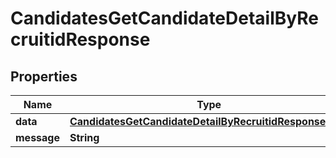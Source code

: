

# CandidatesGetCandidateDetailByRecruitidResponse


## Properties

| Name | Type | Description | Notes |
|------------ | ------------- | ------------- | -------------|
|**data** | [**CandidatesGetCandidateDetailByRecruitidResponseData**](CandidatesGetCandidateDetailByRecruitidResponseData.md) |  |  [optional] |
|**message** | **String** |  |  [optional] |



